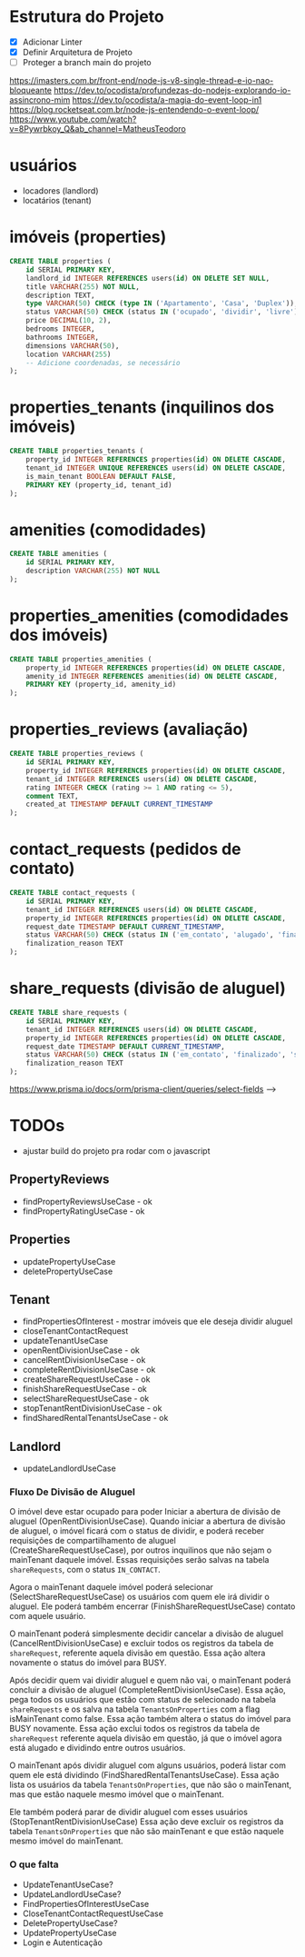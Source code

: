 # Estrutura do Projeto

- [x] Adicionar Linter
- [x] Definir Arquitetura de Projeto
- [ ] Proteger a branch main do projeto

https://imasters.com.br/front-end/node-js-v8-single-thread-e-io-nao-bloqueante
https://dev.to/ocodista/profundezas-do-nodejs-explorando-io-assincrono-mim
https://dev.to/ocodista/a-magia-do-event-loop-in1
https://blog.rocketseat.com.br/node-js-entendendo-o-event-loop/
https://www.youtube.com/watch?v=8Pywrbkoy_Q&ab_channel=MatheusTeodoro

# usuários

- locadores (landlord)
- locatários (tenant)

# imóveis (properties)

```sql
CREATE TABLE properties (
    id SERIAL PRIMARY KEY,
    landlord_id INTEGER REFERENCES users(id) ON DELETE SET NULL,
    title VARCHAR(255) NOT NULL,
    description TEXT,
    type VARCHAR(50) CHECK (type IN ('Apartamento', 'Casa', 'Duplex')),
    status VARCHAR(50) CHECK (status IN ('ocupado', 'dividir', 'livre')),
    price DECIMAL(10, 2),
    bedrooms INTEGER,
    bathrooms INTEGER,
    dimensions VARCHAR(50),
    location VARCHAR(255)
    -- Adicione coordenadas, se necessário
);
```

# properties_tenants (inquilinos dos imóveis)

```sql
CREATE TABLE properties_tenants (
    property_id INTEGER REFERENCES properties(id) ON DELETE CASCADE,
    tenant_id INTEGER UNIQUE REFERENCES users(id) ON DELETE CASCADE,
    is_main_tenant BOOLEAN DEFAULT FALSE,
    PRIMARY KEY (property_id, tenant_id)
);
```

# amenities (comodidades)

```sql
CREATE TABLE amenities (
    id SERIAL PRIMARY KEY,
    description VARCHAR(255) NOT NULL
);
```

# properties_amenities (comodidades dos imóveis)

```sql
CREATE TABLE properties_amenities (
    property_id INTEGER REFERENCES properties(id) ON DELETE CASCADE,
    amenity_id INTEGER REFERENCES amenities(id) ON DELETE CASCADE,
    PRIMARY KEY (property_id, amenity_id)
);
```

# properties_reviews (avaliação)

```sql
CREATE TABLE properties_reviews (
    id SERIAL PRIMARY KEY,
    property_id INTEGER REFERENCES properties(id) ON DELETE CASCADE,
    tenant_id INTEGER REFERENCES users(id) ON DELETE CASCADE,
    rating INTEGER CHECK (rating >= 1 AND rating <= 5),
    comment TEXT,
    created_at TIMESTAMP DEFAULT CURRENT_TIMESTAMP
);
```

# contact_requests (pedidos de contato)

```sql
CREATE TABLE contact_requests (
    id SERIAL PRIMARY KEY,
    tenant_id INTEGER REFERENCES users(id) ON DELETE CASCADE,
    property_id INTEGER REFERENCES properties(id) ON DELETE CASCADE,
    request_date TIMESTAMP DEFAULT CURRENT_TIMESTAMP,
    status VARCHAR(50) CHECK (status IN ('em_contato', 'alugado', 'finalizado')) DEFAULT 'em_contato',
    finalization_reason TEXT
);
```

# share_requests (divisão de aluguel)

```sql
CREATE TABLE share_requests (
    id SERIAL PRIMARY KEY,
    tenant_id INTEGER REFERENCES users(id) ON DELETE CASCADE,
    property_id INTEGER REFERENCES properties(id) ON DELETE CASCADE,
    request_date TIMESTAMP DEFAULT CURRENT_TIMESTAMP,
    status VARCHAR(50) CHECK (status IN ('em_contato', 'finalizado', 'selecionado', 'dividindo')) DEFAULT 'em_contato',
    finalization_reason TEXT
);
```

https://www.prisma.io/docs/orm/prisma-client/queries/select-fields -->

# TODOs

- ajustar build do projeto pra rodar com o javascript

## PropertyReviews

- findPropertyReviewsUseCase - ok
- findPropertyRatingUseCase - ok

## Properties

- updatePropertyUseCase
- deletePropertyUseCase

## Tenant

- findPropertiesOfInterest - mostrar imóveis que ele deseja dividir aluguel
- closeTenantContactRequest
- updateTenantUseCase
- openRentDivisionUseCase - ok
- cancelRentDivisionUseCase - ok
- completeRentDivisionUseCase - ok
- createShareRequestUseCase - ok
- finishShareRequestUseCase - ok
- selectShareRequestUseCase - ok
- stopTenantRentDivisionUseCase - ok
- findSharedRentalTenantsUseCase - ok

## Landlord

- updateLandlordUseCase

### Fluxo De Divisão de Aluguel

O imóvel deve estar ocupado para poder Iniciar a abertura de divisão de aluguel (OpenRentDivisionUseCase).
Quando iniciar a abertura de divisão de aluguel, o imóvel ficará com o status de dividir, e poderá receber 
requisições de compartilhamento de aluguel (CreateShareRequestUseCase), por outros inquilinos que não sejam
o mainTenant daquele imóvel. Essas requisições serão salvas na tabela `shareRequests`, com o status `IN_CONTACT`.

Agora o mainTenant daquele imóvel poderá selecionar (SelectShareRequestUseCase) os usuários com quem ele irá dividir o aluguel.
Ele poderá também encerrar (FinishShareRequestUseCase) contato com aquele usuário.

O mainTenant poderá simplesmente decidir cancelar a divisão de aluguel (CancelRentDivisionUseCase) e excluir todos os registros da tabela de `shareRequest`,
referente aquela divisão em questão. Essa ação altera novamente o status do imóvel para BUSY.

Após decidir quem vai dividir aluguel e quem não vai, o mainTenant poderá concluir a divisão de aluguel (CompleteRentDivisionUseCase).
Essa ação, pega todos os usuários que estão com status de selecionado na tabela `shareRequests` e os salva na 
tabela `TenantsOnProperties` com a flag isMainTenant como false. 
Essa ação também altera o status do imóvel para BUSY novamente.
Essa ação exclui todos os registros da tabela de `shareRequest` referente aquela divisão em questão,
já que o imóvel agora está alugado e dividindo entre outros usuários.

O mainTenant após dividir aluguel com alguns usuários, poderá listar com quem ele está dividindo (FindSharedRentalTenantsUseCase).
Essa ação lista os usuários da tabela `TenantsOnProperties`, que não são o mainTenant, mas que estão naquele
mesmo imóvel que o mainTenant.

Ele também poderá parar de dividir aluguel com esses usuários (StopTenantRentDivisionUseCase) 
Essa ação deve excluir os registros da tabela `TenantsOnProperties` que não são mainTenant e que estão
naquele mesmo imóvel do mainTenant.

### O que falta

- UpdateTenantUseCase?
- UpdateLandlordUseCase?
- FindPropertiesOfInterestUseCase
- CloseTenantContactRequestUseCase
- DeletePropertyUseCase?
- UpdatePropertyUseCase
- Login e Autenticação